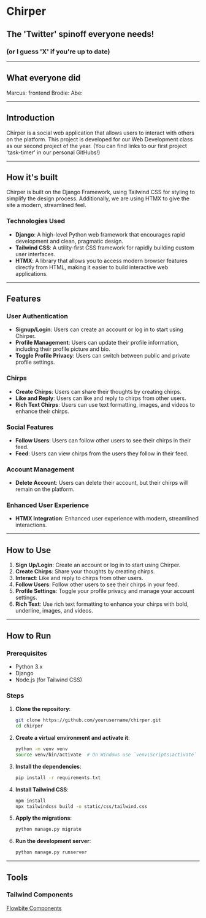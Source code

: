 # Chirper
## The 'Twitter' spinoff everyone needs!
### (or I guess 'X' if you're up to date)

---

## What everyone did

Marcus: frontend
Brodie:
Abe: 


---

## Introduction

Chirper is a social web application that allows users to interact with others on the platform. This project is developed for our Web Development class as our second project of the year. (You can find links to our first project 'task-timer' in our personal GitHubs!)

---

## How it's built

Chirper is built on the Django Framework, using Tailwind CSS for styling to simplify the design process. Additionally, we are using HTMX to give the site a modern, streamlined feel.

### Technologies Used

- **Django**: A high-level Python web framework that encourages rapid development and clean, pragmatic design.
- **Tailwind CSS**: A utility-first CSS framework for rapidly building custom user interfaces.
- **HTMX**: A library that allows you to access modern browser features directly from HTML, making it easier to build interactive web applications.

---

## Features

### User Authentication

- **Signup/Login**: Users can create an account or log in to start using Chirper.
- **Profile Management**: Users can update their profile information, including their profile picture and bio.
- **Toggle Profile Privacy**: Users can switch between public and private profile settings.

### Chirps

- **Create Chirps**: Users can share their thoughts by creating chirps.
- **Like and Reply**: Users can like and reply to chirps from other users.
- **Rich Text Chirps**: Users can use text formatting, images, and videos to enhance their chirps.

### Social Features

- **Follow Users**: Users can follow other users to see their chirps in their feed.
- **Feed**: Users can view chirps from the users they follow in their feed.

### Account Management

- **Delete Account**: Users can delete their account, but their chirps will remain on the platform.

### Enhanced User Experience

- **HTMX Integration**: Enhanced user experience with modern, streamlined interactions.

---

## How to Use

1. **Sign Up/Login**: Create an account or log in to start using Chirper.
2. **Create Chirps**: Share your thoughts by creating chirps.
3. **Interact**: Like and reply to chirps from other users.
4. **Follow Users**: Follow other users to see their chirps in your feed.
5. **Profile Settings**: Toggle your profile privacy and manage your account settings.
6. **Rich Text**: Use rich text formatting to enhance your chirps with bold, underline, images, and videos.

---

## How to Run

### Prerequisites

- Python 3.x
- Django
- Node.js (for Tailwind CSS)

### Steps

1. **Clone the repository**:
    ```sh
    git clone https://github.com/yourusername/chirper.git
    cd chirper
    ```

2. **Create a virtual environment and activate it**:
    ```sh
    python -m venv venv
    source venv/bin/activate  # On Windows use `venv\Scripts\activate`
    ```

3. **Install the dependencies**:
    ```sh
    pip install -r requirements.txt
    ```

4. **Install Tailwind CSS**:
    ```sh
    npm install
    npx tailwindcss build -o static/css/tailwind.css
    ```

5. **Apply the migrations**:
    ```sh
    python manage.py migrate
    ```

6. **Run the development server**:
    ```sh
    python manage.py runserver
    ```


---

## Tools

### Tailwind Components

[Flowbite Components](https://flowbite.com/#components)
